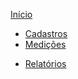 <!-- docs/_sidebar.md -->

[Início](/#Introdução)

- [Cadastros](./cadastros/guide.md)
- [Medições](./medicoes/guide.md)
<!-- - [Pedagios](./pedagio/guide.md) -->
- [Relatórios](./relatorio/guide.md)
